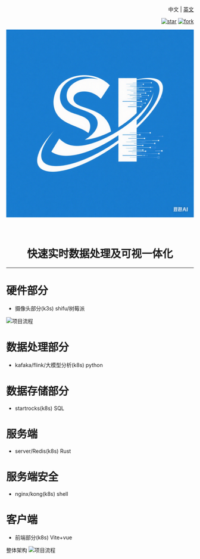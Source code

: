 <div align="right">

中文 | [英文](README-en.md)

[![star](https://gitee.com/wdep/sightiq/badge/star.svg?theme=dark)](https://gitee.com/wdep/sightiq/stargazers)
[![fork](https://gitee.com/wdep/sightiq/badge/fork.svg?theme=dark)](https://gitee.com/wdep/sightiq/members)

<div align="center">
<img width="900px" src="./logo.png"></img>
</div>
</div>
 
<div align="center">

<h1 style="border-bottom: none">
<br>
    快速实时数据处理及可视一体化
<br />
</h1>
</div>

<hr/>

# 硬件部分

- 摄像头部分(k3s) shifu/树莓派

![项目流程](硬件部分架构.svg)

# 数据处理部分
- kafaka/flink/大模型分析(k8s) python

# 数据存储部分
- startrocks(k8s) SQL

# 服务端
- server/Redis(k8s) Rust

# 服务端安全
- nginx/kong(k8s) shell

# 客户端
- 前端部分(k8s) Vite+vue


整体架构
![项目流程](project-Flow.svg)
